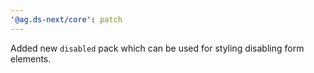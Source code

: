 ```yaml
---
'@ag.ds-next/core': patch
---
```


Added new `disabled` pack which can be used for styling disabling form elements.
